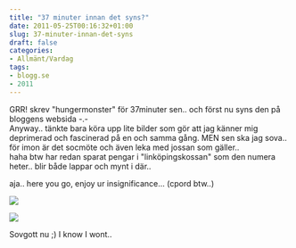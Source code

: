 ```yaml
---
title: "37 minuter innan det syns?"
date: 2011-05-25T00:16:32+01:00
slug: 37-minuter-innan-det-syns
draft: false
categories:
- Allmänt/Vardag
tags:
- blogg.se
- 2011
---
```

GRR! skrev "hungermonster" för 37minuter sen.. och först nu syns den på bloggens websida -.-  
Anyway.. tänkte bara köra upp lite bilder som gör att jag känner mig deprimerad och fascinerad på en och samma gång. MEN sen ska jag sova.. för imon är det socmöte och även leka med jossan som gäller..  
haha btw har redan sparat pengar i "linköpingskossan" som den numera heter.. blir både lappar och mynt i där..  
  
aja.. here you go, enjoy ur insignificance... (cpord btw..)  
  
![](/assets/images/blogg.se/small-_149506185.jpg)  
  
  
  
  
  
  
  
  
![](/assets/images/blogg.se/aouch_149506240.jpg)  
  
  
  
Sovgott nu ;) I know I wont..[](http://tyda.se/search/insignificance)